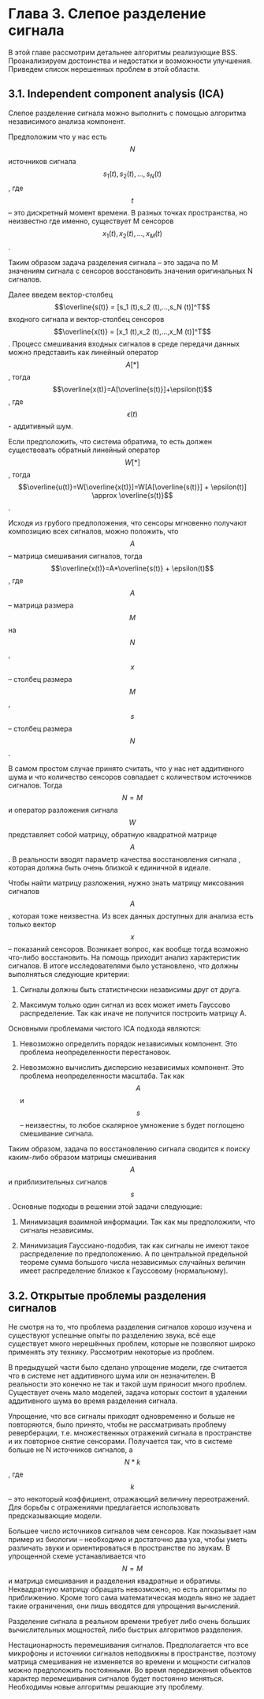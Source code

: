 # Глава 3. Слепое разделение сигнала

В этой главе рассмотрим детальнее алгоритмы реализующие BSS. Проанализируем достоинства и недостатки и возможности улучшения. Приведем список нерешенных проблем в этой области.

## 3.1. Independent component analysis \(ICA\)

Слепое разделение сигнала можно выполнить с помощью алгоритма независимого анализа компонент.

Предположим что у нас есть $$N$$ источников сигнала $$s_1 (t),s_2 (t),...,s_N (t)$$, где $$t$$ – это дискретный момент времени. В разных точках пространства, но неизвестно где именно, существует M сенсоров $$x_1 (t),x_2 (t),...,x_M (t)$$.

Таким образом задача разделения сигнала – это задача по M значениям сигнала с сенсоров восстановить значения оригинальных N сигналов.

Далее введем вектор-столбец $$\overline{s(t)} = [s_1 (t),s_2 (t),...,s_N (t)]^T$$ входного сигнала и вектор-столбец сенсоров $$\overline{x(t)} = [x_1 (t),x_2 (t),...,x_M (t)]^T$$. Процесс смешивания входных сигналов в среде передачи данных можно представить как линейный оператор $$A[*]$$, тогда $$\overline{x(t)}=A[\overline{s(t)}]+\epsilon(t)$$, где $$\epsilon(t)$$ - аддитивный шум.

Если предположить, что система обратима, то есть должен существовать обратный линейный оператор $$W[*]$$, тогда $$\overline{u(t)}=W[\overline{x(t)}]=W[A[\overline{s(t)}] + \epsilon(t)] \approx \overline{s(t)}$$.

Исходя из грубого предположения, что сенсоры мгновенно получают композицию всех сигналов, можно положить, что $$A$$ – матрица смешивания сигналов, тогда $$\overline{x(t)}=A*\overline{s(t)} + \epsilon(t)$$, где $$A$$ – матрица размера $$M$$ на $$N$$, $$x$$ – столбец размера $$M$$, $$s$$ – столбец размера $$N$$. 

В самом простом случае принято считать, что у нас нет аддитивного шума и что количество сенсоров совпадает с количеством источников сигналов. Тогда $$N = M$$ и оператор разложения сигнала $$W$$ представляет собой матрицу, обратную квадратной матрице $$A$$. В реальности вводят параметр качества восстановления сигнала , которая должна быть очень близкой к единичной в идеале.

Чтобы найти матрицу разложения, нужно знать матрицу миксования сигналов $$A$$, которая тоже неизвестна. Из всех данных доступных для анализа есть только вектор $$x$$ – показаний сенсоров. Возникает вопрос, как вообще тогда возможно что-либо восстановить. На помощь приходит анализ характеристик сигналов. В итоге исследователями было установлено, что должны выполняться следующие критерии:

1. Сигналы должны быть статистически независимы друг от друга.

2. Максимум только один сигнал из всех может иметь Гауссово распределение. Так как иначе не получится построить матрицу A.

Основными проблемами чистого ICA подхода являются:

1. Невозможно определить порядок независимых компонент. Это проблема неопределенности перестановок.

2. Невозможно вычислить дисперсию независимых компонент. Это проблема неопределенности масштаба. Так как $$A$$ и $$s$$ – неизвестны, то любое скалярное умножение s будет поглощено смешивание сигнала.

Таким образом, задача по восстановлению сигнала сводится к поиску каким-либо образом матрицы смешивания $$A$$ и приблизительных сигналов $$s$$. Основные подходы в решении этой задачи следующие:

1. Минимизация взаимной информации. Так как мы предположили, что сигналы независимы.

2. Минимизация Гауссиано-подобия, так как сигналы не имеют такое распределение по предположению. А по центральной предельной теореме сумма большого числа независимых случайных величин имеет распределение близкое к Гауссовому (нормальному).

## 3.2. Открытые проблемы разделения сигналов

Не смотря на то, что проблема разделения сигналов хорошо изучена и существуют успешные опыты по разделению звука, всё еще существует много нерешённых проблем, которые не позволяют широко применять эту технику. Рассмотрим некоторые из проблем.

В предыдущей части было сделано упрощение модели, где считается что в системе нет аддитивного шума или он незначителен. В реальности это конечно не так и такой шум приносит много проблем. Существует очень мало моделей, задача которых состоит в удалении аддитивного шума во время разделения сигнала.

Упрощение, что все сигналы приходят одновременно и больше не повторяются, было принято, чтобы не рассматривать проблему реверберации, т.е. множественных отражений сигнала в пространстве и их повторное снятие сенсорами. Получается так, что в системе больше не N источников сигналов, а $$N*k$$, где $$k$$ – это некоторый коэффициент, отражающий величину переотражений. Для борьбы с отражениями предлагается использовать предсказывающие модели.

Большее число источников сигналов чем сенсоров. Как показывает нам пример из биологии – необходимо и достаточно два уха, чтобы уметь различать звуки и ориентироваться в пространстве по звукам. В упрощенной схеме устанавливается что $$N = M$$ и матрица смешивания и разделения квадратные и обратимы. Неквадратную матрицу обращать невозможно, но есть алгоритмы по приближению. Кроме того сама математическая модель явно не задает такие ограничения, они лишь вводятся для упрощения вычислений.

Разделение сигнала в реальном времени требует либо очень больших вычислительных мощностей, либо быстрых алгоритмов разделения.

Нестационарность перемешивания сигналов. Предполагается что все микрофоны и источники сигналов неподвижны в пространстве, поэтому матрица смешивания не изменяется во времени и мощности сигналов можно предположить постоянными. Во время передвижения объектов характер перемешивания сигналов будет постоянно меняться. Необходимы новые алгоритмы решающие эту проблему.
